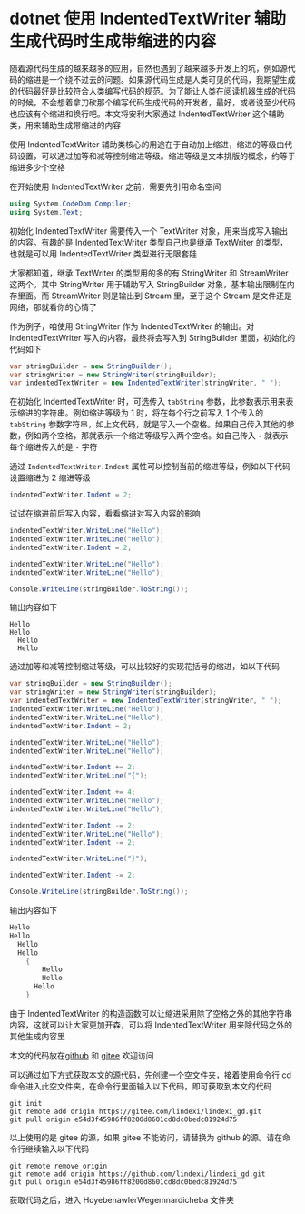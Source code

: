 # dotnet 使用 IndentedTextWriter 辅助生成代码时生成带缩进的内容

随着源代码生成的越来越多的应用，自然也遇到了越来越多开发上的坑，例如源代码的缩进是一个绕不过去的问题。如果源代码生成是人类可见的代码，我期望生成的代码最好是比较符合人类编写代码的规范。为了能让人类在阅读机器生成的代码的时候，不会想着拿刀砍那个编写代码生成代码的开发者，最好，或者说至少代码也应该有个缩进和换行吧。本文将安利大家通过 IndentedTextWriter 这个辅助类，用来辅助生成带缩进的内容


<!--more-->
<!-- CreateTime:2022/9/19 8:23:29 -->


<!-- 发布 -->
<!-- 标签：Roslyn,MSBuild,代码生成 -->

使用 IndentedTextWriter 辅助类核心的用途在于自动加上缩进，缩进的等级由代码设置，可以通过加等和减等控制缩进等级。缩进等级是文本排版的概念，约等于缩进多少个空格

在开始使用 IndentedTextWriter 之前，需要先引用命名空间

```csharp
using System.CodeDom.Compiler;
using System.Text;
```

初始化 IndentedTextWriter 需要传入一个 TextWriter 对象，用来当成写入输出的内容。有趣的是 IndentedTextWriter 类型自己也是继承 TextWriter 的类型，也就是可以用 IndentedTextWriter 类型进行无限套娃

大家都知道，继承 TextWriter 的类型用的多的有 StringWriter 和 StreamWriter 这两个。其中 StringWriter 用于辅助写入 StringBuilder 对象，基本输出限制在内存里面。而 StreamWriter 则是输出到 Stream 里，至于这个 Stream 是文件还是网络，那就看你的心情了

作为例子，咱使用 StringWriter 作为 IndentedTextWriter 的输出。对 IndentedTextWriter 写入的内容，最终将会写入到 StringBuilder 里面，初始化的代码如下

```csharp
var stringBuilder = new StringBuilder();
var stringWriter = new StringWriter(stringBuilder);
var indentedTextWriter = new IndentedTextWriter(stringWriter, " ");
```

在初始化 IndentedTextWriter 时，可选传入 `tabString` 参数，此参数表示用来表示缩进的字符串。例如缩进等级为 1 时，将在每个行之前写入 1 个传入的 `tabString` 参数字符串，如上文代码，就是写入一个空格。如果自己传入其他的参数，例如两个空格，那就表示一个缩进等级写入两个空格。如自己传入 `-` 就表示每个缩进传入的是 `-` 字符

通过 `IndentedTextWriter.Indent` 属性可以控制当前的缩进等级，例如以下代码设置缩进为 2 缩进等级

```csharp
indentedTextWriter.Indent = 2;
```

试试在缩进前后写入内容，看看缩进对写入内容的影响

```csharp
indentedTextWriter.WriteLine("Hello");
indentedTextWriter.WriteLine("Hello");
indentedTextWriter.Indent = 2;

indentedTextWriter.WriteLine("Hello");
indentedTextWriter.WriteLine("Hello");

Console.WriteLine(stringBuilder.ToString());
```

输出内容如下

```
Hello
Hello
  Hello
  Hello
```

通过加等和减等控制缩进等级，可以比较好的实现花括号的缩进，如以下代码

```csharp
var stringBuilder = new StringBuilder();
var stringWriter = new StringWriter(stringBuilder);
var indentedTextWriter = new IndentedTextWriter(stringWriter, " ");
indentedTextWriter.WriteLine("Hello");
indentedTextWriter.WriteLine("Hello");
indentedTextWriter.Indent = 2;

indentedTextWriter.WriteLine("Hello");
indentedTextWriter.WriteLine("Hello");

indentedTextWriter.Indent += 2;
indentedTextWriter.WriteLine("{");

indentedTextWriter.Indent += 4;
indentedTextWriter.WriteLine("Hello");
indentedTextWriter.WriteLine("Hello");

indentedTextWriter.Indent -= 2;
indentedTextWriter.WriteLine("Hello");
indentedTextWriter.Indent -= 2;

indentedTextWriter.WriteLine("}");

indentedTextWriter.Indent -= 2;

Console.WriteLine(stringBuilder.ToString());
```


输出内容如下

```csharp
Hello
Hello
  Hello
  Hello
    {
        Hello
        Hello
      Hello
    }
```

由于 IndentedTextWriter 的构造函数可以让缩进采用除了空格之外的其他字符串内容，这就可以让大家更加开森，可以将 IndentedTextWriter 用来除代码之外的其他生成内容里

本文的代码放在[github](https://github.com/lindexi/lindexi_gd/tree/e54d3f45986ff8200d8601cd8dc0bedc81924d75/HoyebenawlerWegemnardicheba/TestIndentedTextWriter) 和 [gitee](https://gitee.com/lindexi/lindexi_gd/tree/e54d3f45986ff8200d8601cd8dc0bedc81924d75/HoyebenawlerWegemnardicheba/TestIndentedTextWriter) 欢迎访问

可以通过如下方式获取本文的源代码，先创建一个空文件夹，接着使用命令行 cd 命令进入此空文件夹，在命令行里面输入以下代码，即可获取到本文的代码

```
git init
git remote add origin https://gitee.com/lindexi/lindexi_gd.git
git pull origin e54d3f45986ff8200d8601cd8dc0bedc81924d75
```

以上使用的是 gitee 的源，如果 gitee 不能访问，请替换为 github 的源。请在命令行继续输入以下代码

```
git remote remove origin
git remote add origin https://github.com/lindexi/lindexi_gd.git
git pull origin e54d3f45986ff8200d8601cd8dc0bedc81924d75
```

获取代码之后，进入 HoyebenawlerWegemnardicheba 文件夹